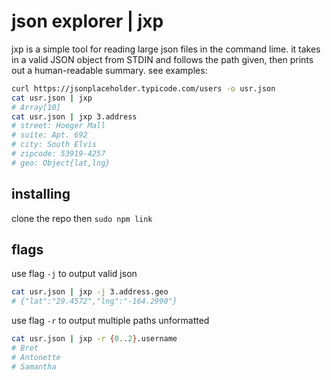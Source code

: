# json explorer | jxp
jxp is a simple tool for reading large json files in the command lime. it takes in a valid JSON object from STDIN and follows the path given, then prints out a human-readable summary. see examples:
```sh
curl https://jsonplaceholder.typicode.com/users -o usr.json
cat usr.json | jxp
# Array[10]
cat usr.json | jxp 3.address
# street: Hoeger Mall
# suite: Apt. 692
# city: South Elvis
# zipcode: 53919-4257
# geo: Object{lat,lng}
```

## installing
clone the repo then `sudo npm link`

## flags
use flag `-j` to output valid json
```sh
cat usr.json | jxp -j 3.address.geo
# {"lat":"29.4572","lng":"-164.2990"}
```
use flag `-r` to output multiple paths unformatted
```sh
cat usr.json | jxp -r {0..2}.username
# Bret
# Antonette
# Samantha
```
